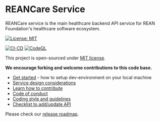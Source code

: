 # REANCare Service

REANCare service is the main healthcare backend API service for REAN Foundation's healthcare software ecosystem.

[![License: MIT](https://img.shields.io/badge/License-MIT-yellow.svg)](./LICENSE)

[![CI-CD](https://github.com/REAN-Foundation/rean-bot/actions/workflows/ci-cd.yml/badge.svg)](https://github.com/REAN-Foundation/rean-bot/actions/workflows/ci-cd.yml)
[![CodeQL](https://github.com/REAN-Foundation/rean-bot/actions/workflows/codeql-analysis.yml/badge.svg)](https://github.com/REAN-Foundation/rean-bot/actions/workflows/codeql-analysis.yml)


This project is open-sourced under [MIT license](./LICENSE).

__We encourage forking and welcome contributions to this code base.__

* [Get started](docs/development.md) - how to setup dev-environment on your local machine
* [Service design considerations](docs/design-considerations.md)
* [Learn how to contribute](./CONTRIBUTING.md)
* [Code of conduct](./CODE_OF_CONDUCT.md)
* [Coding style and guidelines](docs/coding-style-and-guidelines.md)
* [Checklist to add/update API](docs/checklist-to-add-api.md)

Please check our [release roadmap](docs/roadmap.md).
